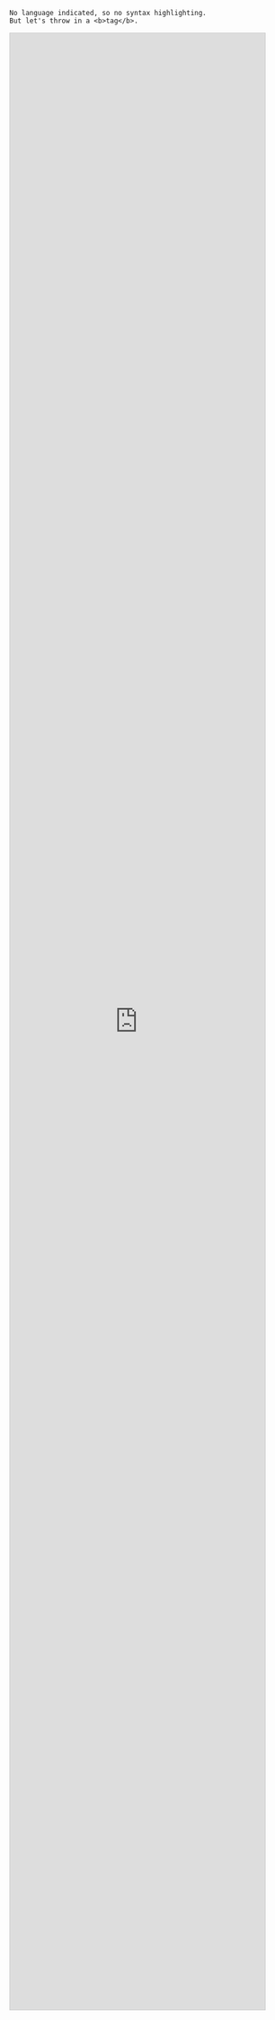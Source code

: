 <html><body>
 
 ```
No language indicated, so no syntax highlighting. 
But let's throw in a <b>tag</b>.
```

  
  <iframe class="airtable-embed" src="https://airtable.com/embed/shrZv0agxwftdMnBM?backgroundColor=blue&viewControls=on" frameborder="0" onmousewheel="" align="center" width="90%" height="90%" style="background: transparent; border: 1px solid #ccc;"></iframe>
  
  
</body></html>
